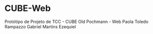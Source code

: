 # CUBE-Web
Protótipo de Projeto de TCC - CUBE Old Pochmann - Web
Paola Toledo Rampazzo
Gabriel Martins Ezequiel
